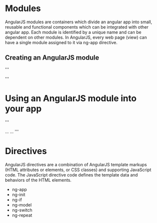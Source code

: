 # Modules
AngularJS modules are containers which divide an angular app into small, reusable and functional components which can be integrated with other angular app. 
Each module is identified by a unique name and can be dependent on other modules. In AngularJS, every web page (view) can have a single module assigned to it via ng-app directive.

## Creating an AngularJS module
'''
<script type="text/javascript"> 
// defining module 
angular.module('myApp', []); 
 
//OR defining module which has dependency on other modules 
angular.module('myApp', ['dependentModule1', 'dependentModule2']); 
</script>
'''

# Using an AngularJS module into your app
'''
<html ng-app="myApp"> 
<head> 
... 
</head> 
<body> 
... 
</body>
'''

# Directives
AngularJS directives are a combination of AngularJS template markups (HTML attributes or elements, or CSS classes) and supporting JavaScript code. The JavaScript directive code defines the template data and behaviors of the HTML elements.

- ng-app
- ng-init
- ng-if
- ng-model
- ng-switch
- ng-repeat
